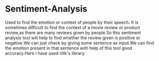 # Sentiment-Analysis
Used to find the emotion or context of people by their speech.
It is sometimes difficult to find the context of a movie review or product review,as there are many reviews given by people.So this sentiment analysis tool will help to find whether the review given is positive or negative.We can just check by giving some sentence as input.We can find the emotion present in that sentence with help of this tool good accuracy.Here i have used nltk's library.
